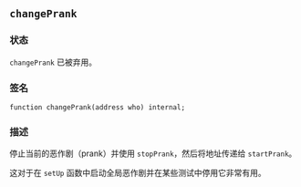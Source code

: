 ## `changePrank`

### 状态

`changePrank` 已被弃用。

### 签名

```solidity
function changePrank(address who) internal;
```

### 描述

停止当前的恶作剧（prank）并使用 `stopPrank`，然后将地址传递给 `startPrank`。

这对于在 `setUp` 函数中启动全局恶作剧并在某些测试中停用它非常有用。